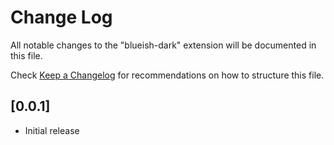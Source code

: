 # Change Log

All notable changes to the "blueish-dark" extension will be documented in this file.

Check [Keep a Changelog](http://keepachangelog.com/) for recommendations on how to structure this file.

## [0.0.1]

- Initial release